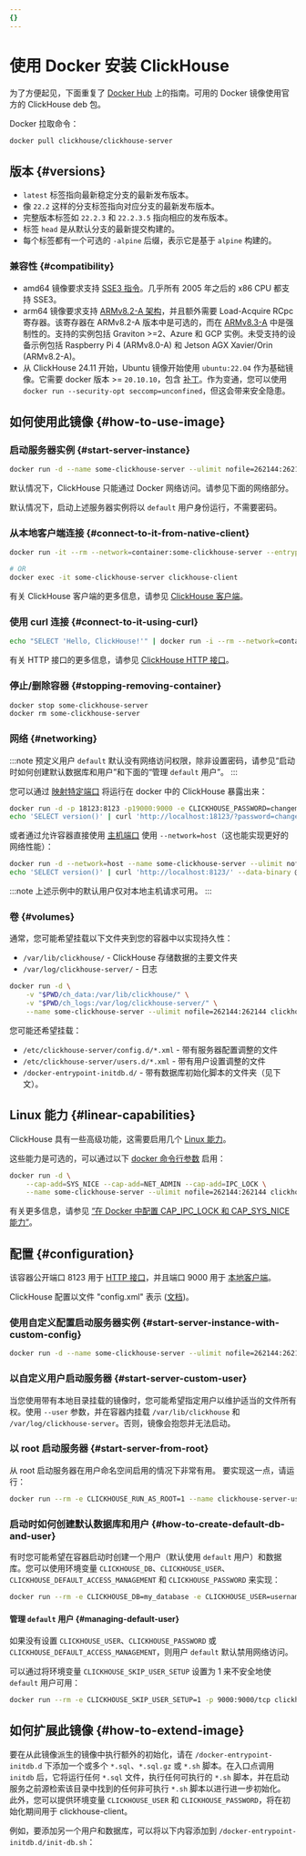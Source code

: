 ```yaml
---
{}
---
```





# 使用 Docker 安装 ClickHouse

为了方便起见，下面重复了 [Docker Hub](https://hub.docker.com/r/clickhouse/clickhouse-server/) 上的指南。可用的 Docker 镜像使用官方的 ClickHouse deb 包。

Docker 拉取命令：

```bash
docker pull clickhouse/clickhouse-server
```

## 版本 {#versions}

- `latest` 标签指向最新稳定分支的最新发布版本。
- 像 `22.2` 这样的分支标签指向对应分支的最新发布版本。
- 完整版本标签如 `22.2.3` 和 `22.2.3.5` 指向相应的发布版本。
- 标签 `head` 是从默认分支的最新提交构建的。
- 每个标签都有一个可选的 `-alpine` 后缀，表示它是基于 `alpine` 构建的。

### 兼容性 {#compatibility}

- amd64 镜像要求支持 [SSE3 指令](https://en.wikipedia.org/wiki/SSE3)。几乎所有 2005 年之后的 x86 CPU 都支持 SSE3。
- arm64 镜像要求支持 [ARMv8.2-A 架构](https://en.wikipedia.org/wiki/AArch64#ARMv8.2-A)，并且额外需要 Load-Acquire RCpc 寄存器。该寄存器在 ARMv8.2-A 版本中是可选的，而在 [ARMv8.3-A](https://en.wikipedia.org/wiki/AArch64#ARMv8.3-A) 中是强制性的。支持的实例包括 Graviton >=2、Azure 和 GCP 实例。未受支持的设备示例包括 Raspberry Pi 4 (ARMv8.0-A) 和 Jetson AGX Xavier/Orin (ARMv8.2-A)。
- 从 ClickHouse 24.11 开始，Ubuntu 镜像开始使用 `ubuntu:22.04` 作为基础镜像。它需要 docker 版本 >= `20.10.10`，包含 [补丁](https://github.com/moby/moby/commit/977283509f75303bc6612665a04abf76ff1d2468)。作为变通，您可以使用 `docker run --security-opt seccomp=unconfined`，但这会带来安全隐患。

## 如何使用此镜像 {#how-to-use-image}

### 启动服务器实例 {#start-server-instance}

```bash
docker run -d --name some-clickhouse-server --ulimit nofile=262144:262144 clickhouse/clickhouse-server
```

默认情况下，ClickHouse 只能通过 Docker 网络访问。请参见下面的网络部分。

默认情况下，启动上述服务器实例将以 `default` 用户身份运行，不需要密码。

### 从本地客户端连接 {#connect-to-it-from-native-client}

```bash
docker run -it --rm --network=container:some-clickhouse-server --entrypoint clickhouse-client clickhouse/clickhouse-server

# OR
docker exec -it some-clickhouse-server clickhouse-client
```

有关 ClickHouse 客户端的更多信息，请参见 [ClickHouse 客户端](/interfaces/cli)。

### 使用 curl 连接 {#connect-to-it-using-curl}

```bash
echo "SELECT 'Hello, ClickHouse!'" | docker run -i --rm --network=container:some-clickhouse-server buildpack-deps:curl curl 'http://localhost:8123/?query=' -s --data-binary @-
```

有关 HTTP 接口的更多信息，请参见 [ClickHouse HTTP 接口](/interfaces/http)。

### 停止/删除容器 {#stopping-removing-container}

```bash
docker stop some-clickhouse-server
docker rm some-clickhouse-server
```

### 网络 {#networking}

:::note
预定义用户 `default` 默认没有网络访问权限，除非设置密码，请参见“启动时如何创建默认数据库和用户”和下面的“管理 `default` 用户”。
:::

您可以通过 [映射特定端口](https://docs.docker.com/config/containers/container-networking/) 将运行在 docker 中的 ClickHouse 暴露出来：

```bash
docker run -d -p 18123:8123 -p19000:9000 -e CLICKHOUSE_PASSWORD=changeme --name some-clickhouse-server --ulimit nofile=262144:262144 clickhouse/clickhouse-server
echo 'SELECT version()' | curl 'http://localhost:18123/?password=changeme' --data-binary @-
```

或者通过允许容器直接使用 [主机端口](https://docs.docker.com/network/host/) 使用 `--network=host`（这也能实现更好的网络性能）：

```bash
docker run -d --network=host --name some-clickhouse-server --ulimit nofile=262144:262144 clickhouse/clickhouse-server
echo 'SELECT version()' | curl 'http://localhost:8123/' --data-binary @-
```

:::note
上述示例中的默认用户仅对本地主机请求可用。
:::

### 卷 {#volumes}

通常，您可能希望挂载以下文件夹到您的容器中以实现持久性：

- `/var/lib/clickhouse/` - ClickHouse 存储数据的主要文件夹
- `/var/log/clickhouse-server/` - 日志

```bash
docker run -d \
    -v "$PWD/ch_data:/var/lib/clickhouse/" \
    -v "$PWD/ch_logs:/var/log/clickhouse-server/" \
    --name some-clickhouse-server --ulimit nofile=262144:262144 clickhouse/clickhouse-server
```

您可能还希望挂载：

- `/etc/clickhouse-server/config.d/*.xml` - 带有服务器配置调整的文件
- `/etc/clickhouse-server/users.d/*.xml` - 带有用户设置调整的文件
- `/docker-entrypoint-initdb.d/` - 带有数据库初始化脚本的文件夹（见下文）。

## Linux 能力 {#linear-capabilities}

ClickHouse 具有一些高级功能，这需要启用几个 [Linux 能力](https://man7.org/linux/man-pages/man7/capabilities.7.html)。

这些能力是可选的，可以通过以下 [docker 命令行参数](https://docs.docker.com/engine/reference/run/#runtime-privilege-and-linux-capabilities) 启用：

```bash
docker run -d \
    --cap-add=SYS_NICE --cap-add=NET_ADMIN --cap-add=IPC_LOCK \
    --name some-clickhouse-server --ulimit nofile=262144:262144 clickhouse/clickhouse-server
```

有关更多信息，请参见 [“在 Docker 中配置 CAP_IPC_LOCK 和 CAP_SYS_NICE 能力”](/knowledgebase/configure_cap_ipc_lock_and_cap_sys_nice_in_docker)。

## 配置 {#configuration}

该容器公开端口 8123 用于 [HTTP 接口](https://clickhouse.com/docs/interfaces/http_interface/)，并且端口 9000 用于 [本地客户端](https://clickhouse.com/docs/interfaces/tcp/)。

ClickHouse 配置以文件 "config.xml" 表示 ([文档](https://clickhouse.com/docs/operations/configuration_files/))。

### 使用自定义配置启动服务器实例 {#start-server-instance-with-custom-config}

```bash
docker run -d --name some-clickhouse-server --ulimit nofile=262144:262144 -v /path/to/your/config.xml:/etc/clickhouse-server/config.xml clickhouse/clickhouse-server
```

### 以自定义用户启动服务器 {#start-server-custom-user}

当您使用带有本地目录挂载的镜像时，您可能希望指定用户以维护适当的文件所有权。使用 `--user` 参数，并在容器内挂载 `/var/lib/clickhouse` 和 `/var/log/clickhouse-server`。否则，镜像会抱怨并无法启动。

### 以 root 启动服务器 {#start-server-from-root}

从 root 启动服务器在用户命名空间启用的情况下非常有用。
要实现这一点，请运行：

```bash
docker run --rm -e CLICKHOUSE_RUN_AS_ROOT=1 --name clickhouse-server-userns -v "$PWD/logs/clickhouse:/var/log/clickhouse-server" -v "$PWD/data/clickhouse:/var/lib/clickhouse" clickhouse/clickhouse-server
```

### 启动时如何创建默认数据库和用户 {#how-to-create-default-db-and-user}

有时您可能希望在容器启动时创建一个用户（默认使用 `default` 用户）和数据库。您可以使用环境变量 `CLICKHOUSE_DB`、`CLICKHOUSE_USER`、`CLICKHOUSE_DEFAULT_ACCESS_MANAGEMENT` 和 `CLICKHOUSE_PASSWORD` 来实现：

```bash
docker run --rm -e CLICKHOUSE_DB=my_database -e CLICKHOUSE_USER=username -e CLICKHOUSE_DEFAULT_ACCESS_MANAGEMENT=1 -e CLICKHOUSE_PASSWORD=password -p 9000:9000/tcp clickhouse/clickhouse-server
```

#### 管理 `default` 用户 {#managing-default-user}

如果没有设置 `CLICKHOUSE_USER`、`CLICKHOUSE_PASSWORD` 或 `CLICKHOUSE_DEFAULT_ACCESS_MANAGEMENT`，则用户 `default` 默认禁用网络访问。

可以通过将环境变量 `CLICKHOUSE_SKIP_USER_SETUP` 设置为 1 来不安全地使 `default` 用户可用：

```bash
docker run --rm -e CLICKHOUSE_SKIP_USER_SETUP=1 -p 9000:9000/tcp clickhouse/clickhouse-server
```

## 如何扩展此镜像 {#how-to-extend-image}

要在从此镜像派生的镜像中执行额外的初始化，请在 `/docker-entrypoint-initdb.d` 下添加一个或多个 `*.sql`、`*.sql.gz` 或 `*.sh` 脚本。在入口点调用 `initdb` 后，它将运行任何 `*.sql` 文件，执行任何可执行的 `*.sh` 脚本，并在启动服务之前源检索该目录中找到的任何非可执行 `*.sh` 脚本以进行进一步初始化。  
此外，您可以提供环境变量 `CLICKHOUSE_USER` 和 `CLICKHOUSE_PASSWORD`，将在初始化期间用于 clickhouse-client。

例如，要添加另一个用户和数据库，可以将以下内容添加到 `/docker-entrypoint-initdb.d/init-db.sh`：
